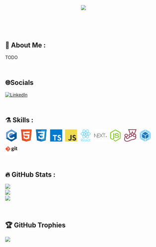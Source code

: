 <!--
**DoctorNova/DoctorNova** is a ✨ _special_ ✨ repository because its `README.md` (this file) appears on your GitHub profile.

Here are some ideas to get you started:

- 🔭 I’m currently working on ...
- 🌱 I’m currently learning ...
- 👯 I’m looking to collaborate on ...
- 🤔 I’m looking for help with ...
- 💬 Ask me about ...
- 📫 How to reach me: ...
- 😄 Pronouns: ...
- ⚡ Fun fact: ...
-->
<div align="center">
  <img src="https://media.giphy.com/media/xTiIzJSKB4l7xTouE8/giphy.gif"/>
</div>

<br/>
<br/>
<br/>
<br/>

## 🐳 About Me :

TODO

<br/>

## 🌐Socials
[![LinkedIn](https://img.shields.io/badge/LinkedIn-%230077B5.svg?logo=linkedin&logoColor=white)](https://linkedin.com/in/sebastian-paas) 

<br/>

## ⚗️ Skills :

<div>
  <img src="https://raw.githubusercontent.com/devicons/devicon/master/icons/c/c-original.svg" title="C" alt="C" width="40" height="40" />&nbsp;
  <img src="https://raw.githubusercontent.com/devicons/devicon/master/icons/html5/html5-original.svg" title="html5" alt="html5" width="40" height="40" />&nbsp;
  <img src="https://raw.githubusercontent.com/devicons/devicon/master/icons/css3/css3-original.svg" title="css3" alt="css3" width="40" height="40" />&nbsp;
  <img src="https://raw.githubusercontent.com/devicons/devicon/master/icons/typescript/typescript-original.svg" title="typescript" alt="typescript" width="40" height="40" />&nbsp;
  <img src="https://raw.githubusercontent.com/devicons/devicon/master/icons/javascript/javascript-original.svg" title="javascript" alt="javascript" width="40" height="40" />&nbsp;
  <img src="https://raw.githubusercontent.com/devicons/devicon/master/icons/react/react-original-wordmark.svg" title="react" alt="react" width="40" height="40" />&nbsp;
  <img src="https://raw.githubusercontent.com/devicons/devicon/master/icons/nextjs/nextjs-original-wordmark.svg" title="nextjs" alt="nextjs" width="40" height="40" />&nbsp;
  <img src="https://raw.githubusercontent.com/devicons/devicon/master/icons/nodejs/nodejs-original.svg" title="nodejs" alt="nodejs" width="40" height="40" />&nbsp;
  <img src="https://raw.githubusercontent.com/devicons/devicon/master/icons/jest/jest-plain.svg" title="jest" alt="jest" width="40" height="40" />&nbsp;
  <img src="https://raw.githubusercontent.com/devicons/devicon/master/icons/webpack/webpack-original.svg" title="webpack" alt="webpack" width="40" height="40" />&nbsp;
  <img src="https://raw.githubusercontent.com/devicons/devicon/master/icons//git/git-original-wordmark.svg" title="Git" alt="Git" width="40" height="40" />
</div>

<br/>

## 🔥 GitHub Stats :
![](https://github-readme-stats.vercel.app/api?username=DoctorNova&theme=radical&hide_border=false&include_all_commits=false&count_private=false)<br/>
![](https://github-readme-streak-stats.herokuapp.com/?user=DoctorNova&theme=radical&hide_border=false)<br/>
![](https://github-readme-stats.vercel.app/api/top-langs/?username=DoctorNova&theme=radical&hide_border=false&include_all_commits=false&count_private=false&layout=compact)

<br/>

## 🏆 GitHub Trophies
![](https://github-trophies.vercel.app/?username=DoctorNova&theme=radical&no-frame=true&no-bg=false&margin-w=4)
